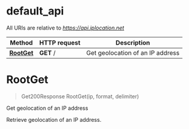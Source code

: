 # default_api

All URIs are relative to *https://api.iplocation.net*

Method | HTTP request | Description
------------- | ------------- | -------------
[**RootGet**](default_api.md#RootGet) | **GET** / | Get geolocation of an IP address


<a name="RootGet"></a>
# **RootGet**
> Get200Response RootGet(ip, format, delimiter)

Get geolocation of an IP address

Retrieve geolocation of an IP address. 
